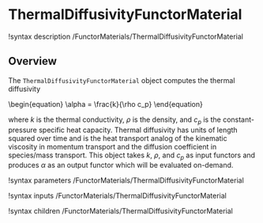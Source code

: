 # ThermalDiffusivityFunctorMaterial

!syntax description /FunctorMaterials/ThermalDiffusivityFunctorMaterial

## Overview

The `ThermalDiffusivityFunctorMaterial` object computes the thermal diffusivity

\begin{equation}
\alpha = \frac{k}{\rho c_p}
\end{equation}

where $k$ is the thermal conductivity, $\rho$ is the density, and $c_p$ is the
constant-pressure specific heat capacity. Thermal diffusivity has units of
length squared over time and is the heat transport analog of the kinematic
viscosity in momentum transport and the diffusion coefficient in species/mass
transport. This object takes $k$, $\rho$, and $c_p$ as input functors and
produces $\alpha$ as an output functor which will be evaluated on-demand.

!syntax parameters /FunctorMaterials/ThermalDiffusivityFunctorMaterial

!syntax inputs /FunctorMaterials/ThermalDiffusivityFunctorMaterial

!syntax children /FunctorMaterials/ThermalDiffusivityFunctorMaterial
